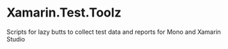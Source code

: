 Xamarin.Test.Toolz
==================

Scripts for lazy butts to collect test data and reports for Mono and Xamarin Studio